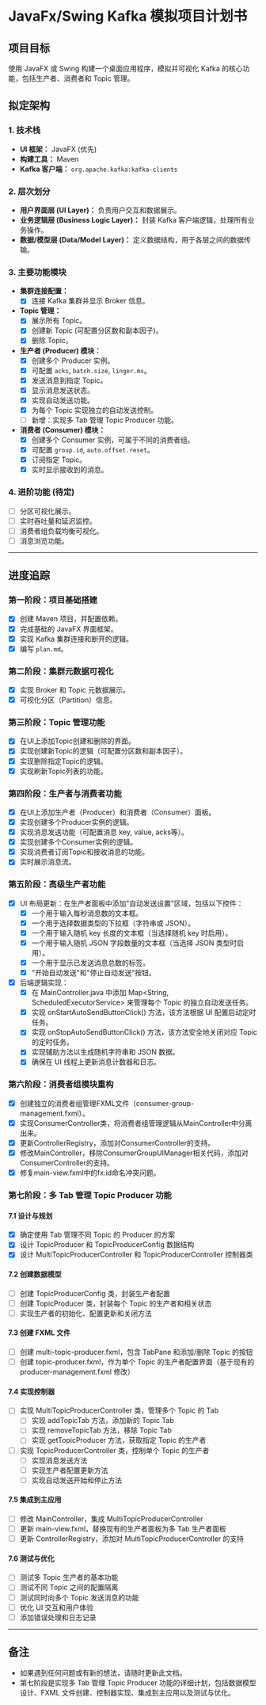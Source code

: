 # JavaFx/Swing Kafka 模拟项目计划书

## 项目目标

使用 JavaFX 或 Swing 构建一个桌面应用程序，模拟并可视化 Kafka 的核心功能，包括生产者、消费者和 Topic 管理。

## 拟定架构

### 1. 技术栈

- **UI 框架：** JavaFX (优先)
- **构建工具：** Maven
- **Kafka 客户端：** `org.apache.kafka:kafka-clients`

### 2. 层次划分

- **用户界面层 (UI Layer)：** 负责用户交互和数据展示。
- **业务逻辑层 (Business Logic Layer)：** 封装 Kafka 客户端逻辑，处理所有业务操作。
- **数据/模型层 (Data/Model Layer)：** 定义数据结构，用于各层之间的数据传输。

### 3. 主要功能模块

- **集群连接配置：**
    - [x] 连接 Kafka 集群并显示 Broker 信息。
- **Topic 管理：**
    - [x] 展示所有 Topic。
    - [x] 创建新 Topic (可配置分区数和副本因子)。
    - [x] 删除 Topic。
- **生产者 (Producer) 模块：**
    - [x] 创建多个 Producer 实例。
    - [x] 可配置 `acks`, `batch.size`, `linger.ms`。
    - [x] 发送消息到指定 Topic。
    - [x] 显示消息发送状态。
    - [x] 实现自动发送功能。
    - [x] 为每个 Topic 实现独立的自动发送控制。
    - [ ] 新增：实现多 Tab 管理 Topic Producer 功能。
- **消费者 (Consumer) 模块：**
    - [x] 创建多个 Consumer 实例，可属于不同的消费者组。
    - [x] 可配置 `group.id`, `auto.offset.reset`。
    - [x] 订阅指定 Topic。
    - [x] 实时显示接收到的消息。

### 4. 进阶功能 (待定)

- [ ] 分区可视化展示。
- [ ] 实时吞吐量和延迟监控。
- [ ] 消费者组负载均衡可视化。
- [ ] 消息浏览功能。

---

## 进度追踪

### 第一阶段：项目基础搭建

- [x] 创建 Maven 项目，并配置依赖。
- [x] 完成基础的 JavaFX 界面框架。
- [x] 实现 Kafka 集群连接和断开的逻辑。
- [x] 编写 `plan.md`。

### 第二阶段：集群元数据可视化

- [x] 实现 Broker 和 Topic 元数据展示。
- [x] 可视化分区（Partition）信息。

### 第三阶段：Topic 管理功能

- [x] 在UI上添加Topic创建和删除的界面。
- [x] 实现创建新Topic的逻辑（可配置分区数和副本因子）。
- [x] 实现删除指定Topic的逻辑。
- [x] 实现刷新Topic列表的功能。

### 第四阶段：生产者与消费者功能

- [x] 在UI上添加生产者（Producer）和消费者（Consumer）面板。
- [x] 实现创建多个Producer实例的逻辑。
- [x] 实现消息发送功能（可配置消息 key, value, acks等）。
- [x] 实现创建多个Consumer实例的逻辑。
- [x] 实现消费者订阅Topic和接收消息的功能。
- [x] 实时展示消息流。

### 第五阶段：高级生产者功能

- [x] UI 布局更新：在生产者面板中添加"自动发送设置"区域，包括以下控件：
  - [x] 一个用于输入每秒消息数的文本框。
  - [x] 一个用于选择数据类型的下拉框（字符串或 JSON）。
  - [x] 一个用于输入随机 key 长度的文本框（当选择随机 key 时启用）。
  - [x] 一个用于输入随机 JSON 字段数量的文本框（当选择 JSON 类型时启用）。
  - [x] 一个用于显示已发送消息总数的标签。
  - [x] "开始自动发送"和"停止自动发送"按钮。
- [x] 后端逻辑实现：
  - [x] 在 MainController.java 中添加 Map<String, ScheduledExecutorService> 来管理每个 Topic 的独立自动发送任务。
  - [x] 实现 onStartAutoSendButtonClick() 方法，该方法根据 UI 配置启动定时任务。
  - [x] 实现 onStopAutoSendButtonClick() 方法，该方法安全地关闭对应 Topic 的定时任务。
  - [x] 实现辅助方法以生成随机字符串和 JSON 数据。
  - [x] 确保在 UI 线程上更新消息计数器和日志。

### 第六阶段：消费者组模块重构

- [x] 创建独立的消费者组管理FXML文件（consumer-group-management.fxml）。
- [x] 实现ConsumerController类，将消费者组管理逻辑从MainController中分离出来。
- [x] 更新ControllerRegistry，添加对ConsumerController的支持。
- [x] 修改MainController，移除ConsumerGroupUIManager相关代码，添加对ConsumerController的支持。
- [x] 修复main-view.fxml中的fx:id命名冲突问题。

### 第七阶段：多 Tab 管理 Topic Producer 功能

#### 7.1 设计与规划
- [x] 确定使用 Tab 管理不同 Topic 的 Producer 的方案
- [x] 设计 TopicProducer 和 TopicProducerConfig 数据结构
- [x] 设计 MultiTopicProducerController 和 TopicProducerController 控制器类

#### 7.2 创建数据模型
- [ ] 创建 TopicProducerConfig 类，封装生产者配置
- [ ] 创建 TopicProducer 类，封装每个 Topic 的生产者和相关状态
- [ ] 实现生产者的初始化、配置更新和关闭方法

#### 7.3 创建 FXML 文件
- [ ] 创建 multi-topic-producer.fxml，包含 TabPane 和添加/删除 Topic 的按钮
- [ ] 创建 topic-producer.fxml，作为单个 Topic 的生产者配置界面（基于现有的 producer-management.fxml 修改）

#### 7.4 实现控制器
- [ ] 实现 MultiTopicProducerController 类，管理多个 Topic 的 Tab
  - [ ] 实现 addTopicTab 方法，添加新的 Topic Tab
  - [ ] 实现 removeTopicTab 方法，移除 Topic Tab
  - [ ] 实现 getTopicProducer 方法，获取指定 Topic 的生产者
- [ ] 实现 TopicProducerController 类，控制单个 Topic 的生产者
  - [ ] 实现消息发送方法
  - [ ] 实现生产者配置更新方法
  - [ ] 实现自动发送开始和停止方法

#### 7.5 集成到主应用
- [ ] 修改 MainController，集成 MultiTopicProducerController
- [ ] 更新 main-view.fxml，替换现有的生产者面板为多 Tab 生产者面板
- [ ] 更新 ControllerRegistry，添加对 MultiTopicProducerController 的支持

#### 7.6 测试与优化
- [ ] 测试多 Topic 生产者的基本功能
- [ ] 测试不同 Topic 之间的配置隔离
- [ ] 测试同时向多个 Topic 发送消息的功能
- [ ] 优化 UI 交互和用户体验
- [ ] 添加错误处理和日志记录

---

## 备注

- 如果遇到任何问题或有新的想法，请随时更新此文档。
- 第七阶段是实现多 Tab 管理 Topic Producer 功能的详细计划，包括数据模型设计、FXML 文件创建、控制器实现、集成到主应用以及测试与优化。

